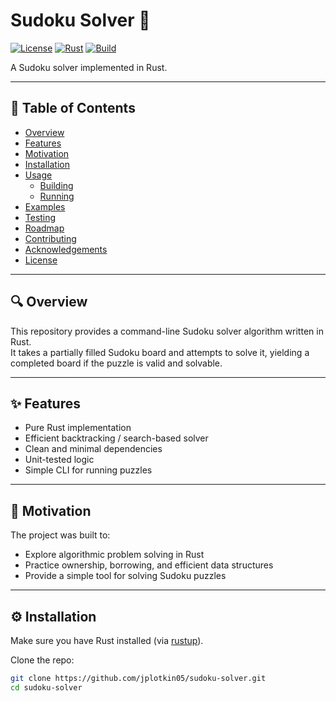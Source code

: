 # Sudoku Solver 🧩

[![License](https://img.shields.io/badge/License-MIT-blue.svg)](LICENSE)
[![Rust](https://img.shields.io/badge/Rust-stable-orange.svg)](https://www.rust-lang.org/)
[![Build](https://github.com/jplotkin05/sudoku-solver/actions/workflows/rust.yml/badge.svg)](https://github.com/jplotkin05/sudoku-solver/actions)

A Sudoku solver implemented in Rust.

---

## 📖 Table of Contents

- [Overview](#overview)  
- [Features](#features)  
- [Motivation](#motivation)  
- [Installation](#installation)  
- [Usage](#usage)  
  - [Building](#building)  
  - [Running](#running)  
- [Examples](#examples)  
- [Testing](#testing)  
- [Roadmap](#roadmap)  
- [Contributing](#contributing)  
- [Acknowledgements](#acknowledgements)  
- [License](#license)  

---

## 🔍 Overview

This repository provides a command-line Sudoku solver algorithm written in Rust.  
It takes a partially filled Sudoku board and attempts to solve it, yielding a completed board if the puzzle is valid and solvable.

---

## ✨ Features

- Pure Rust implementation  
- Efficient backtracking / search-based solver  
- Clean and minimal dependencies  
- Unit-tested logic  
- Simple CLI for running puzzles  

---

## 🎯 Motivation

The project was built to:

- Explore algorithmic problem solving in Rust  
- Practice ownership, borrowing, and efficient data structures  
- Provide a simple tool for solving Sudoku puzzles  

---

## ⚙️ Installation

Make sure you have Rust installed (via [rustup](https://rustup.rs/)).

Clone the repo:

```bash
git clone https://github.com/jplotkin05/sudoku-solver.git
cd sudoku-solver
